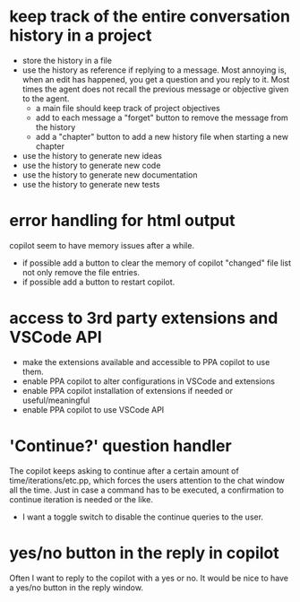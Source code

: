# keep track of the entire conversation history in a project
  - store the history in a file
  - use the history as reference if replying to a message. Most annoying is, when an edit has happened, you get a question and you reply to it. Most times the agent does not recall the previous message or objective given to the agent.
    - a main file should keep track of project objectives
    - add to each message a "forget" button to remove the message from the history
    - add a "chapter" button to add a new history file when starting a new chapter
  - use the history to generate new ideas
  - use the history to generate new code
  - use the history to generate new documentation
  - use the history to generate new tests

# error handling for html output
copilot seem to have memory issues after a while.
  - if possible add a button to clear the memory of copilot "changed" file list not only remove the file entries.
  - if possible add a button to restart copilot.

# access to 3rd party extensions and VSCode API
  - make the extensions available and accessible to PPA copilot to use them.
  - enable PPA copilot to alter configurations in VSCode and extensions
  - enable PPA copilot installation of extensions if needed or useful/meaningful
  - enable PPA copilot to use VSCode API

# 'Continue?' question handler
  The copilot keeps asking to continue after a certain amount of time/iterations/etc.pp, which forces the users attention to the chat window all the time. Just in case a command has to be executed, a confirmation to continue iteration is needed or the like.
  - I want a toggle switch to disable the continue queries to the user.
  
# yes/no button in the reply in copilot
  Often I want to reply to the copilot with a yes or no. It would be nice to have a yes/no button in the reply window.
